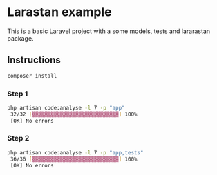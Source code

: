 # Larastan example

This is a basic Laravel project with a some models, tests and lararastan package.

## Instructions

```bash
composer install
```

### Step 1

```bash
php artisan code:analyse -l 7 -p "app"
 32/32 [▓▓▓▓▓▓▓▓▓▓▓▓▓▓▓▓▓▓▓▓▓▓▓▓▓▓▓▓] 100%
 [OK] No errors
```

### Step 2

```bash
php artisan code:analyse -l 7 -p "app,tests"
 36/36 [▓▓▓▓▓▓▓▓▓▓▓▓▓▓▓▓▓▓▓▓▓▓▓▓▓▓▓▓] 100%
 [OK] No errors
```
